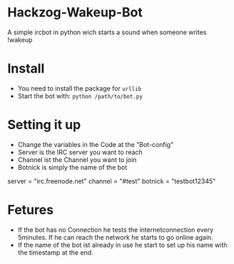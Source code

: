 # Hackzog-Wakeup-Bot

A simple ircbot in python wich starts a sound when someone writes !wakeup

# Install

- You need to install the package for `urllib`
- Start the bot with:   `python /path/to/bot.py`

# Setting it up

- Change the variables in the Code at the "Bot-config"
- Server is the IRC server you want to reach
- Channel ist the Channel you want to join
- Botnick is simply the name of the bot

server = "irc.freenode.net"
channel = "#test"
botnick =  "testbot12345"

# Fetures

- If the bot has no Connection he tests the internetconnection every 5minutes. If he can reach the network he starts to go online again.
- If the name of the bot ist already in use he start to set up his name with the timestamp at the end.

